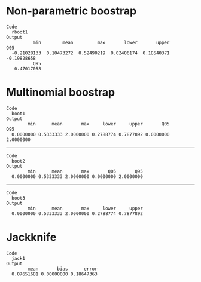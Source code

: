 # Non-parametric boostrap

    Code
      rboot1
    Output
              min        mean         max       lower       upper         Q05 
      -0.21028133  0.10473272  0.52490219  0.02406174  0.18540371 -0.19828658 
              Q95 
       0.47017058 

# Multinomial boostrap

    Code
      boot1
    Output
            min      mean       max     lower     upper       Q05       Q95 
      0.0000000 0.5333333 2.0000000 0.2788774 0.7877892 0.0000000 2.0000000 

---

    Code
      boot2
    Output
            min      mean       max       Q05       Q95 
      0.0000000 0.5333333 2.0000000 0.0000000 2.0000000 

---

    Code
      boot3
    Output
            min      mean       max     lower     upper 
      0.0000000 0.5333333 2.0000000 0.2788774 0.7877892 

# Jackknife

    Code
      jack1
    Output
            mean       bias      error 
      0.07651681 0.00000000 0.18647363 

